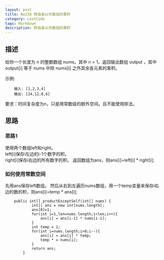 ```yaml
---
layout: post
title: No238 除自身以外数组的乘积
category: LeetCode
tags: Markdown
description: 除自身以外数组的乘积
---
```

## 描述
给你一个长度为 n 的整数数组 nums，其中 n > 1，返回输出数组 output ，其中 output[i] 等于 nums 中除 nums[i] 之外其余各元素的乘积。

示例:

        输入: [1,2,3,4]
        输出: [24,12,8,6]

要求：时间复杂度为n，只是用常数级的额外空间。且不能使用除法。



## 思路

### 思路1

使用两个数组left和right。    
left[i]保存i左边的i-1个数字的积。    
right[i]保存i右边的所有数字的积。
返回数组为ans，则ans[i]=left[i] * right[i];

### 如何使用常数空间

先用ans保存left数组。
然后从右到左遍历nums数组，用一个temp变量来保存i右边的数的积，则ans[i]=temp * ans[i];

        public int[] productExceptSelf(int[] nums) {
                int[] ans = new int[nums.length];
                ans[0]=1;
                for(int i=1,len=nums.length;i<len;i++){
                    ans[i] = ans[i-1] * nums[i-1];
                }
                int temp = 1;
                for(int i=nums.length;i>0;i--){
                    ans[i] = ans[i] * temp;
                    temp * = nums[i];
                }
                return ans;
            }
